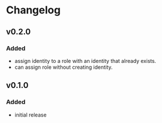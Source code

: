 # Changelog

## v0.2.0

### Added

- assign identity to a role with an identity that already exists.
- can assign role without creating identity.

## v0.1.0

### Added

- initial release
